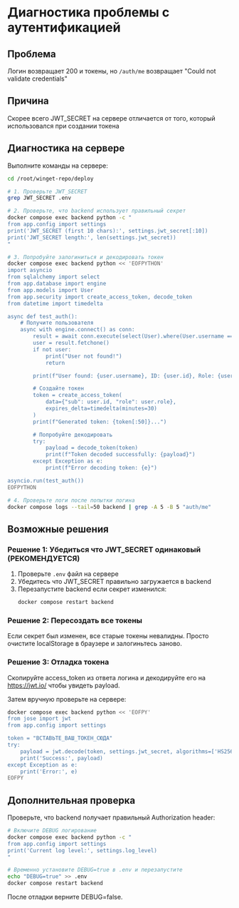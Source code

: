 # Диагностика проблемы с аутентификацией

## Проблема
Логин возвращает 200 и токены, но `/auth/me` возвращает "Could not validate credentials"

## Причина
Скорее всего JWT_SECRET на сервере отличается от того, который использовался при создании токена

## Диагностика на сервере

Выполните команды на сервере:

```bash
cd /root/winget-repo/deploy

# 1. Проверьте JWT_SECRET
grep JWT_SECRET .env

# 2. Проверьте, что backend использует правильный секрет
docker compose exec backend python -c "
from app.config import settings
print('JWT_SECRET (first 10 chars):', settings.jwt_secret[:10])
print('JWT_SECRET length:', len(settings.jwt_secret))
"

# 3. Попробуйте залогиниться и декодировать токен
docker compose exec backend python << 'EOFPYTHON'
import asyncio
from sqlalchemy import select
from app.database import engine
from app.models import User
from app.security import create_access_token, decode_token
from datetime import timedelta

async def test_auth():
    # Получите пользователя
    async with engine.connect() as conn:
        result = await conn.execute(select(User).where(User.username == 'admin'))
        user = result.fetchone()
        if not user:
            print("User not found!")
            return

        print(f"User found: {user.username}, ID: {user.id}, Role: {user.role}")

        # Создайте токен
        token = create_access_token(
            data={"sub": user.id, "role": user.role},
            expires_delta=timedelta(minutes=30)
        )
        print(f"Generated token: {token[:50]}...")

        # Попробуйте декодировать
        try:
            payload = decode_token(token)
            print(f"Token decoded successfully: {payload}")
        except Exception as e:
            print(f"Error decoding token: {e}")

asyncio.run(test_auth())
EOFPYTHON

# 4. Проверьте логи после попытки логина
docker compose logs --tail=50 backend | grep -A 5 -B 5 "auth/me"
```

## Возможные решения

### Решение 1: Убедиться что JWT_SECRET одинаковый (РЕКОМЕНДУЕТСЯ)

1. Проверьте `.env` файл на сервере
2. Убедитесь что JWT_SECRET правильно загружается в backend
3. Перезапустите backend если секрет изменился:
   ```bash
   docker compose restart backend
   ```

### Решение 2: Пересоздать все токены

Если секрет был изменен, все старые токены невалидны. Просто очистите localStorage в браузере и залогиньтесь заново.

### Решение 3: Отладка токена

Скопируйте access_token из ответа логина и декодируйте его на https://jwt.io/ чтобы увидеть payload.

Затем вручную проверьте на сервере:

```bash
docker compose exec backend python << 'EOFPY'
from jose import jwt
from app.config import settings

token = "ВСТАВЬТЕ_ВАШ_ТОКЕН_СЮДА"
try:
    payload = jwt.decode(token, settings.jwt_secret, algorithms=['HS256'])
    print('Success:', payload)
except Exception as e:
    print('Error:', e)
EOFPY
```

## Дополнительная проверка

Проверьте, что backend получает правильный Authorization header:

```bash
# Включите DEBUG логирование
docker compose exec backend python -c "
from app.config import settings
print('Current log level:', settings.log_level)
"

# Временно установите DEBUG=true в .env и перезапустите
echo "DEBUG=true" >> .env
docker compose restart backend
```

После отладки верните DEBUG=false.

